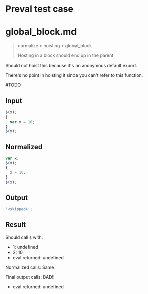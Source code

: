 # Preval test case

# global_block.md

> normalize > hoisting > global_block
>
> Hosting in a block should end up in the parent

Should not hoist this because it's an anonymous default export.

There's no point in hoisting it since you can't refer to this function.

#TODO

## Input

`````js filename=intro
$(x);
{
  var x = 10;
}
$(x);
`````

## Normalized

`````js filename=intro
var x;
$(x);
{
  x = 10;
}
$(x);
`````

## Output

`````js filename=intro
'<skipped>';
`````

## Result

Should call `$` with:
 - 1: undefined
 - 2: 10
 - eval returned: undefined

Normalized calls: Same

Final output calls: BAD!!
 - eval returned: undefined
